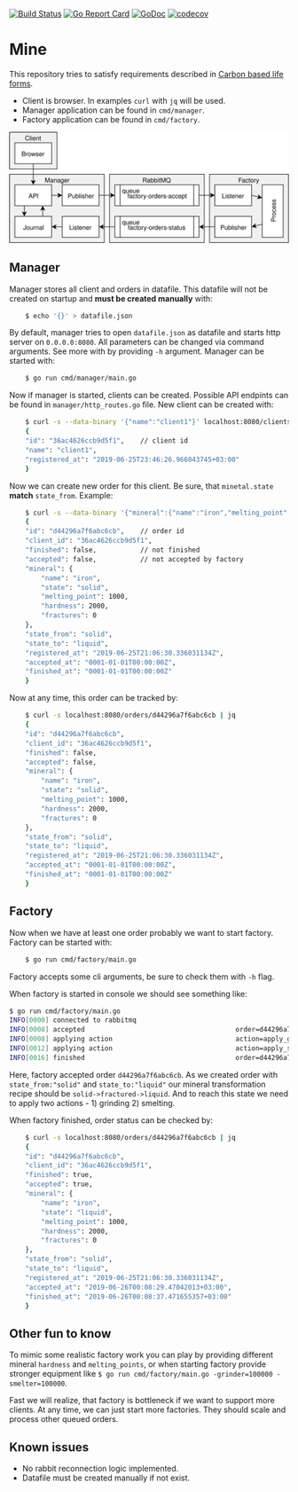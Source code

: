 [![Build Status](https://travis-ci.com/sheirys/mine.svg?branch=master)](https://travis-ci.com/sheirys/mine)
[![Go Report Card](https://goreportcard.com/badge/github.com/sheirys/mine)](https://goreportcard.com/report/github.com/sheirys/mine)
[![GoDoc](https://godoc.org/github.com/sheirys/mine?status.svg)](https://godoc.org/github.com/sheirys/mine)
[![codecov](https://codecov.io/gh/sheirys/mine/branch/master/graph/badge.svg)](https://codecov.io/gh/sheirys/mine)

# Mine

This repository tries to satisfy requirements described in [Carbon based life forms](https://github.com/heficed/Carbon-Based-Life-Forms/blob/821ed4bbd7216a8622d6612cad5f50a249ad4f0f/README.md).

* Client is browser. In examples `curl` with `jq` will be used.
* Manager application can be found in `cmd/manager`.
* Factory application can be found in `cmd/factory`.

![mine_datagram](_assets/mine_datagram.svg)

## Manager

Manager stores all client and orders in datafile. This datafile will not
be created on startup and **must be created manually** with:
```bash
    $ echo '{}' > datafile.json
```

By default, manager tries to open `datafile.json` as datafile and starts http
server on `0.0.0.0:8080`. All parameters can be changed via command arguments.
See more with by providing `-h` argument. Manager can be started with:
```bash
    $ go run cmd/manager/main.go
```

Now if manager is started, clients can be created. Possible API endpints can be
found in `manager/http_routes.go` file. New client can be created with:
```bash
    $ curl -s --data-binary '{"name":"client1"}' localhost:8080/clients | jq
    {
    "id": "36ac4626ccb9d5f1",    // client id
    "name": "client1",
    "registered_at": "2019-06-25T23:46:26.966043745+03:00"
    }
```

Now we can create new order for this client. Be sure, that `minetal.state` **match**
`state_from`. Example:
```bash
    $ curl -s --data-binary '{"mineral":{"name":"iron","melting_point":1000,"hardness":2000,"state":"solid"},"state_from":"solid","state_to":"liquid"}' localhost:8080/clients/36ac4626ccb9d5f1/orders | jq
    {
    "id": "d44296a7f6abc6cb",    // order id
    "client_id": "36ac4626ccb9d5f1",
    "finished": false,           // not finished
    "accepted": false,           // not accepted by factory
    "mineral": {
        "name": "iron",
        "state": "solid",
        "melting_point": 1000,
        "hardness": 2000,
        "fractures": 0
    },
    "state_from": "solid",
    "state_to": "liquid",
    "registered_at": "2019-06-25T21:06:30.336031134Z",
    "accepted_at": "0001-01-01T00:00:00Z",
    "finished_at": "0001-01-01T00:00:00Z"
    }
```

Now at any time, this order can be tracked by:
```bash
    $ curl -s localhost:8080/orders/d44296a7f6abc6cb | jq
    {
    "id": "d44296a7f6abc6cb",
    "client_id": "36ac4626ccb9d5f1",
    "finished": false,
    "accepted": false,
    "mineral": {
        "name": "iron",
        "state": "solid",
        "melting_point": 1000,
        "hardness": 2000,
        "fractures": 0
    },
    "state_from": "solid",
    "state_to": "liquid",
    "registered_at": "2019-06-25T21:06:30.336031134Z",
    "accepted_at": "0001-01-01T00:00:00Z",
    "finished_at": "0001-01-01T00:00:00Z"
    }
```

## Factory

Now when we have at least one order probably we want to start factory. Factory
can be started with:
```bash
    $ go run cmd/factory/main.go
```
Factory accepts some cli arguments, be sure to check them with `-h` flag.

When factory is started in console we should see something like:
```bash
$ go run cmd/factory/main.go 
INFO[0000] connected to rabbitmq
INFO[0008] accepted                                      order=d44296a7f6abc6cb
INFO[0008] applying action                               action=apply_grinding order=d44296a7f6abc6cb
INFO[0012] applying action                               action=apply_smelting order=d44296a7f6abc6cb
INFO[0016] finished                                      order=d44296a7f6abc6cb
```
Here, factory accepted order `d44296a7f6abc6cb`. As we created order with
`state_from:"solid"` and `state_to:"liquid"` our mineral transformation recipe
should be `solid->fractured->liquid`. And to reach this state we need to apply
two actions - 1) grinding 2) smelting.

When factory finished, order status can be checked by:
```bash
    $ curl -s localhost:8080/orders/d44296a7f6abc6cb | jq
    {
    "id": "d44296a7f6abc6cb",
    "client_id": "36ac4626ccb9d5f1",
    "finished": true,
    "accepted": true,
    "mineral": {
        "name": "iron",
        "state": "liquid",
        "melting_point": 1000,
        "hardness": 2000,
        "fractures": 0
    },
    "state_from": "solid",
    "state_to": "liquid",
    "registered_at": "2019-06-25T21:06:30.336031134Z",
    "accepted_at": "2019-06-26T00:08:29.47042013+03:00",
    "finished_at": "2019-06-26T00:08:37.471655357+03:00"
    }
```
## Other fun to know

To mimic some realistic factory work you can play by providing different mineral
`hardness` and `melting_points`, or when starting factory provide stronger equipment
like `$ go run cmd/factory/main.go -grinder=100000 -smelter=100000`.

Fast we will realize, that factory is bottleneck if we want to support more
clients. At any time, we can just start more factories. They should scale and
process other queued orders.

## Known issues

* No rabbit reconnection logic implemented.
* Datafile must be created manually if not exist.